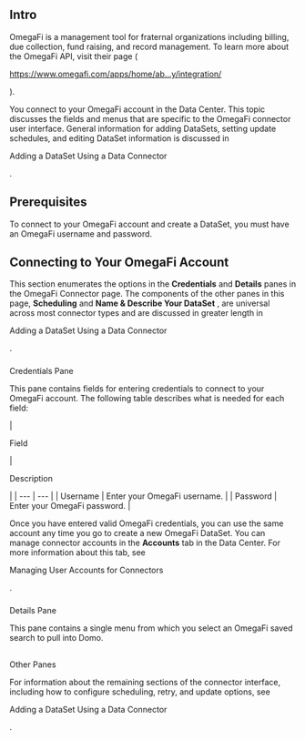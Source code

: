 

Intro
-------

OmegaFi is a management tool for fraternal organizations including billing, due collection, fund raising, and record management. To learn more about the OmegaFi API, visit their page (

https://www.omegafi.com/apps/home/ab...y/integration/

).


 You connect to your OmegaFi account in the Data Center. This topic discusses the fields and menus that are specific to the OmegaFi connector user interface. General information for adding DataSets, setting update schedules, and editing DataSet information is discussed in

Adding a DataSet Using a Data Connector

.


 Prerequisites
---------------

To connect to your OmegaFi account and create a DataSet, you must have an OmegaFi username and password.


 Connecting to Your OmegaFi Account
------------------------------------


 This section enumerates the options in the
 **Credentials**
 and
 **Details**
 panes in the OmegaFi Connector page. The components of the other panes in this page,
 **Scheduling**
 and
 **Name & Describe Your DataSet**
 , are universal across most connector types and are discussed in greater length in

Adding a DataSet Using a Data Connector

.


###

Credentials Pane


 This pane contains fields for entering credentials to connect to your OmegaFi account. The following table describes what is needed for each field:


|

Field

|

Description

|
| --- | --- |
|
 Username
  |
 Enter your OmegaFi username.
  |
|
 Password
  |
 Enter your OmegaFi password.
  |


 Once you have entered valid OmegaFi credentials, you can use the same account any time you go to create a new OmegaFi DataSet. You can manage connector accounts in the
 **Accounts**
 tab in the Data Center. For more information about this tab, see

Managing User Accounts for Connectors

.


###
 Details Pane

This pane contains a single menu from which you select an OmegaFi saved search to pull into Domo.

##
 Other Panes

For information about the remaining sections of the connector interface, including how to configure scheduling, retry, and update options, see

Adding a DataSet Using a Data Connector

.

